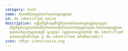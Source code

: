 ```yaml
---
category: tech
name: សំលេងដែលត្រូវបានកំណត់អត្តសញ្ញាណ
id: de_identified_voice
description: បង្កើតទិន្នន័យអូឌីយ៉ូដែលអាចកំណត់អត្តសញ្ញាណបុគ្គល
  ប៉ុន្តែទិន្នន័យត្រូវបានដំណើរការតាមរបៀបដែលដកចេញនូវលក្ខណៈកំណត់អត្តសញ្ញាណ
  មុនពេលដែលវាត្រូវបានប្រើ ឬរក្សាទុក (ត្រូវបានគេស្គាល់ថាជា de-identified
  មុនពេលប្រើលើកដំបូង ឬ de-identified នៅលើឧបករណ៍)។
icon: /dtpr-icons/voice.svg
---
```

